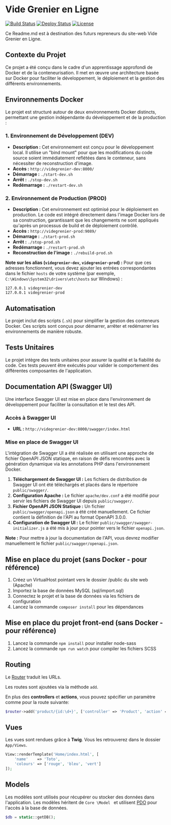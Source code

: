 # Vide Grenier en Ligne

[![Build Status](https://img.shields.io/badge/Build-Passing-brightgreen)](https://github.com/hanan3889/bloc5/actions/workflows/build-and-push-docker.yml)
[![Deploy Status](https://img.shields.io/badge/Deploy-Passing-brightgreen)](https://github.com/hanan3889/bloc5/actions/workflows/deploy-to-prod-on-main-merge.yml)
[![License](https://img.shields.io/badge/License-MIT-blue.svg)](LICENSE)

Ce Readme.md est à destination des futurs repreneurs du site-web Vide Grenier en Ligne.

## Contexte du Projet

Ce projet a été conçu dans le cadre d'un apprentissage approfondi de Docker et de la conteneurisation. Il met en œuvre une architecture basée sur Docker pour faciliter le développement, le déploiement et la gestion des différents environnements.

## Environnements Docker

Le projet est structuré autour de deux environnements Docker distincts, permettant une gestion indépendante du développement et de la production :

### 1. Environnement de Développement (DEV) 

*   **Description :** Cet environnement est conçu pour le développement local. Il utilise un "bind mount" pour que les modifications du code source soient immédiatement reflétées dans le conteneur, sans nécessiter de reconstruction d'image.
*   **Accès :** `http://videgrenier-dev:8000/`
*   **Démarrage :** `./start-dev.sh`
*   **Arrêt :** `./stop-dev.sh`
*   **Redémarrage :** `./restart-dev.sh`

### 2. Environnement de Production (PROD)

*   **Description :** Cet environnement est optimisé pour le déploiement en production. Le code est intégré directement dans l'image Docker lors de sa construction, garantissant que les changements ne sont appliqués qu'après un processus de build et de déploiement contrôlé.
*   **Accès :** `http://videgrenier-prod:9089/`
*   **Démarrage :** `./start-prod.sh`
*   **Arrêt :** `./stop-prod.sh`
*   **Redémarrage :** `./restart-prod.sh`
*   **Reconstruction de l'image :** `./rebuild-prod.sh` 

**Note sur les alias (`videgrenier-dev`, `videgrenier-prod`) :** Pour que ces adresses fonctionnent, vous devez ajouter les entrées correspondantes dans le fichier `hosts` de votre système (par exemple, `C:\Windows\System32\drivers\etc\hosts` sur Windows) :

```
127.0.0.1 videgrenier-dev
127.0.0.1 videgrenier-prod
```

## Automatisation

Le projet inclut des scripts (`.sh`) pour simplifier la gestion des conteneurs Docker. Ces scripts sont conçus pour démarrer, arrêter et redémarrer les environnements de manière robuste.

## Tests Unitaires

Le projet intègre des tests unitaires pour assurer la qualité et la fiabilité du code. Ces tests peuvent être exécutés pour valider le comportement des différentes composantes de l'application.

## Documentation API (Swagger UI)

Une interface Swagger UI est mise en place dans l'environnement de développement pour faciliter la consultation et le test des API.

### Accès à Swagger UI

*   **URL :** `http://videgrenier-dev:8000/swagger/index.html`

### Mise en place de Swagger UI

L'intégration de Swagger UI a été réalisée en utilisant une approche de fichier OpenAPI JSON statique, en raison de défis rencontrés avec la génération dynamique via les annotations PHP dans l'environnement Docker.

1.  **Téléchargement de Swagger UI :** Les fichiers de distribution de Swagger UI ont été téléchargés et placés dans le répertoire `public/swagger/`.
2.  **Configuration Apache :** Le fichier `apache/dev.conf` a été modifié pour servir les fichiers de Swagger UI depuis `public/swagger/`.
3.  **Fichier OpenAPI JSON Statique :** Un fichier `public/swagger/openapi.json` a été créé manuellement. Ce fichier contient la définition de l'API au format OpenAPI 3.0.0.
4.  **Configuration de Swagger UI :** Le fichier `public/swagger/swagger-initializer.js` a été mis à jour pour pointer vers le fichier `openapi.json`.

**Note :** Pour mettre à jour la documentation de l'API, vous devrez modifier manuellement le fichier `public/swagger/openapi.json`.

## Mise en place du projet (sans Docker - pour référence)

1. Créez un VirtualHost pointant vers le dossier /public du site web (Apache)
2. Importez la base de données MySQL (sql/import.sql)
3. Connectez le projet et la base de données via les fichiers de configuration
4. Lancez la commande `composer install` pour les dépendances

## Mise en place du projet front-end (sans Docker - pour référence)
1. Lancez la commande `npm install` pour installer node-sass
2. Lancez la commande `npm run watch` pour compiler les fichiers SCSS

## Routing

Le [Router](Core/Router.php) traduit les URLs. 

Les routes sont ajoutées via la méthode `add`. 

En plus des **controllers** et **actions**, vous pouvez spécifier un paramètre comme pour la route suivante:

```php
$router->add('product/{id:\d+}', ['controller' => 'Product', 'action' => 'show']);
```


## Vues

Les vues sont rendues grâce à **Twig**. 
Vous les retrouverez dans le dossier `App/Views`. 

```php
View::renderTemplate('Home/index.html', [
    'name'    => 'Toto',
    'colours' => ['rouge', 'bleu', 'vert']
]);
```
## Models

Les modèles sont utilisés pour récupérer ou stocker des données dans l'application. Les modèles héritent de `Core
\Model
` et utilisent [PDO](http://php.net/manual/en/book.pdo.php) pour l'accès à la base de données. 

```php
$db = static::getDB();
```
